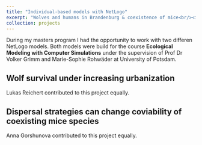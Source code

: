 ```yaml
---
title: "Individual-based models with NetLogo"
excerpt: "Wolves and humans in Brandenburg & coexistence of mice<br/><img src='/images/netlogo1.png'>"
collection: projects
---
```


During my masters program I had the opportunity to work with two differen NetLogo models. Both models were build for the course **Ecological Modeling with Computer Simulations** under the supervision of Prof Dr Volker Grimm and Marie-Sophie Rohwäder at University of Potsdam.

## Wolf survival under increasing urbanization  
Lukas Reichert contributed to this project equally.

## Dispersal strategies can change coviability of coexisting mice species  
Anna Gorshunova contributed to this project equally.